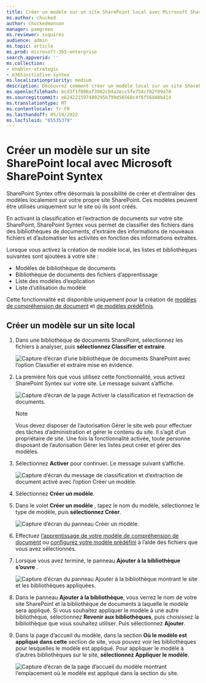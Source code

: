 ```yaml
---
title: Créer un modèle sur un site SharePoint local avec Microsoft SharePoint Syntex
ms.author: chucked
author: chuckedmonson
manager: pamgreen
ms.reviewer: ssquires
audience: admin
ms.topic: article
ms.prod: microsoft-365-enterprise
search.appverid: ''
ms.collection:
- enabler-strategic
- m365initiative-syntex
ms.localizationpriority: medium
description: Découvrez comment créer un modèle local sur un site SharePoint local avec SharePoint Syntex.
ms.openlocfilehash: bcd3f1f086af3982cb4a3ecc5fe754cf82f09a70
ms.sourcegitcommit: e624221597480295b799d56568c4f6f56d40b41d
ms.translationtype: MT
ms.contentlocale: fr-FR
ms.lasthandoff: 05/19/2022
ms.locfileid: "65535379"
---
```

# <a name="create-a-model-on-a-local-sharepoint-site-with-microsoft-sharepoint-syntex"></a>Créer un modèle sur un site SharePoint local avec Microsoft SharePoint Syntex

SharePoint Syntex offre désormais la possibilité de créer et d’entraîner des modèles localement sur votre propre site SharePoint. Ces modèles peuvent être utilisés uniquement sur le site où ils sont créés. 

En activant la classification et l’extraction de documents sur votre site SharePoint, SharePoint Syntex vous permet de classifier des fichiers dans des bibliothèques de documents, d’extraire des informations de nouveaux fichiers et d’automatiser les activités en fonction des informations extraites.

Lorsque vous activez la création de modèle local, les listes et bibliothèques suivantes sont ajoutées à votre site :

- Modèles de bibliothèque de documents
- Bibliothèque de documents des fichiers d’apprentissage
- Liste des modèles d’explication
- Liste d’utilisation du modèle

Cette fonctionnalité est disponible uniquement pour la création de [modèles de compréhension de document](apply-a-model.md) et [de modèles prédéfinis](prebuilt-models.md). 

## <a name="create-a-model-on-a-local-site"></a>Créer un modèle sur un site local

1. Dans une bibliothèque de documents SharePoint, sélectionnez les fichiers à analyser, puis **sélectionnez Classifier et extraire**.

    ![Capture d’écran d’une bibliothèque de documents SharePoint avec l’option Classifier et extraire mise en évidence.](../media/content-understanding/local-model-classify-and-extract-option.png) 

2. La première fois que vous utilisez cette fonctionnalité, vous activez SharePoint Syntex sur votre site. Le message suivant s’affiche.

    ![Capture d’écran de la page Activer la classification et l’extraction de documents.](../media/content-understanding/local-model-first-run-activate-message.png) 

    > [!NOTE]
    > Vous devez disposer de l’autorisation Gérer le site web pour effectuer des tâches d’administration et gérer le contenu du site. Il s’agit d’un propriétaire de site. Une fois la fonctionnalité activée, toute personne disposant de l’autorisation Gérer les listes peut créer et gérer des modèles.

3. Sélectionnez **Activer** pour continuer. Le message suivant s’affiche.

    ![Capture d’écran du message de classification et d’extraction de document activé avec l’option Créer un modèle.](../media/content-understanding/local-model-activated-message.png) 

4. Sélectionnez **Créer un modèle**.

5. Dans le volet **Créer un modèle** , tapez le nom du modèle, sélectionnez le type de modèle, puis **sélectionnez Créer**.

    ![Capture d’écran du panneau Créer un modèle.](../media/content-understanding/local-model-create-a-model.png) 

6. Effectuez [l’apprentissage de votre modèle de compréhension de document](apply-a-model.md) ou [configurez votre modèle prédéfini](prebuilt-models.md) à l’aide des fichiers que vous avez sélectionnés.

7. Lorsque vous avez terminé, le panneau **Ajouter à la bibliothèque s’ouvre** .

    ![Capture d’écran du panneau Ajouter à la bibliothèque montrant le site et les bibliothèques appliquées.](../media/content-understanding/local-model-add-to-library-panel.png) 

8. Dans le panneau **Ajouter à la bibliothèque**, vous verrez le nom de votre site SharePoint et la bibliothèque de documents à laquelle le modèle sera appliqué. Si vous souhaitez appliquer le modèle à une autre bibliothèque, sélectionnez **Revenir aux bibliothèques**, puis choisissez la bibliothèque que vous souhaitez utiliser. Puis sélectionnez **Ajouter**.

9. Dans la page d’accueil du modèle, dans la section **Où le modèle est appliqué dans cette** section de site, vous pouvez voir les bibliothèques pour lesquelles le modèle est appliqué. Pour appliquer le modèle à d’autres bibliothèques sur le site, **sélectionnez Appliquer le modèle**. 

    ![Capture d’écran de la page d’accueil du modèle montrant l’emplacement où le modèle est appliqué dans la section du site.](../media/content-understanding/local-model-home-page.png) 

